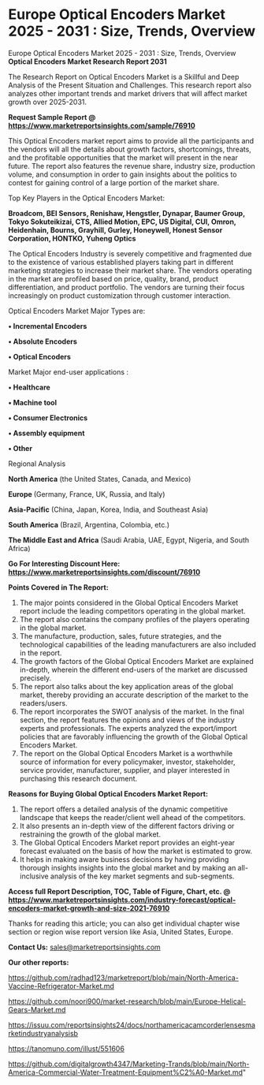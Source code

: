 # Europe Optical Encoders Market 2025 - 2031 : Size, Trends, Overview
Europe Optical Encoders Market 2025 - 2031 : Size, Trends, Overview
<strong>Optical Encoders Market Research Report 2031</strong>

The Research Report on Optical Encoders Market is a Skillful and Deep Analysis of the Present Situation and Challenges. This research report also analyzes other important trends and market drivers that will affect market growth over 2025-2031.

<strong>Request Sample Report @ <a href=https://www.marketreportsinsights.com/sample/76910>https://www.marketreportsinsights.com/sample/76910</a></strong>

This Optical Encoders market report aims to provide all the participants and the vendors will all the details about growth factors, shortcomings, threats, and the profitable opportunities that the market will present in the near future. The report also features the revenue share, industry size, production volume, and consumption in order to gain insights about the politics to contest for gaining control of a large portion of the market share.

Top Key Players in the Optical Encoders Market:

<strong>Broadcom, BEI Sensors, Renishaw, Hengstler, Dynapar, Baumer Group, Tokyo Sokuteikizai, CTS, Allied Motion, EPC, US Digital, CUI, Omron, Heidenhain, Bourns, Grayhill, Gurley, Honeywell, Honest Sensor Corporation, HONTKO, Yuheng Optics</strong>

The Optical Encoders Industry is severely competitive and fragmented due to the existence of various established players taking part in different marketing strategies to increase their market share. The vendors operating in the market are profiled based on price, quality, brand, product differentiation, and product portfolio. The vendors are turning their focus increasingly on product customization through customer interaction.

Optical Encoders Market Major Types are:

<strong>• Incremental Encoders

• Absolute Encoders

• Optical Encoders</strong>

Market Major end-user applications :

<strong>• Healthcare

• Machine tool

• Consumer Electronics

• Assembly equipment

• Other</strong>

Regional Analysis

</u><strong><b>North America</b></strong> (the United States, Canada, and Mexico)

<strong><b>Europe </b></strong>(Germany, France, UK, Russia, and Italy)

<strong><b>Asia-Pacific</b></strong> (China, Japan, Korea, India, and Southeast Asia)

<strong><b>South America</b></strong> (Brazil, Argentina, Colombia, etc.)

<strong><b>The Middle East and Africa</b></strong> (Saudi Arabia, UAE, Egypt, Nigeria, and South Africa)

<strong>Go For Interesting Discount Here: <a href=https://www.marketreportsinsights.com/discount/76910>https://www.marketreportsinsights.com/discount/76910</a></strong>

<strong>Points Covered in The Report:</strong>
<ol>
  <li>The major points considered in the Global Optical Encoders Market report include the leading competitors operating in the global market.</li>
  <li>The report also contains the company profiles of the players operating in the global market.</li>
  <li>The manufacture, production, sales, future strategies, and the technological capabilities of the leading manufacturers are also included in the report.</li>
  <li>The growth factors of the Global Optical Encoders Market are explained in-depth, wherein the different end-users of the market are discussed precisely.</li>
  <li>The report also talks about the key application areas of the global market, thereby providing an accurate description of the market to the readers/users.</li>
  <li>The report incorporates the SWOT analysis of the market. In the final section, the report features the opinions and views of the industry experts and professionals. The experts analyzed the export/import policies that are favorably influencing the growth of the Global Optical Encoders Market.</li>
  <li>The report on the Global Optical Encoders Market is a worthwhile source of information for every policymaker, investor, stakeholder, service provider, manufacturer, supplier, and player interested in purchasing this research document.</li>
</ol>
<strong>Reasons for Buying Global Optical Encoders Market Report:</strong>

<ol>
  <li>The report offers a detailed analysis of the dynamic competitive landscape that keeps the reader/client well ahead of the competitors.</li>
  <li>It also presents an in-depth view of the different factors driving or restraining the growth of the global market.</li>
  <li>The Global Optical Encoders Market report provides an eight-year forecast evaluated on the basis of how the market is estimated to grow.</li>
  <li>It helps in making aware business decisions by having providing thorough insights insights into the global market and by making an all-inclusive analysis of the key market segments and sub-segments.</li>
</ol>
<strong>Access full Report Description, TOC, Table of Figure, Chart, etc. @ <a href=https://www.marketreportsinsights.com/industry-forecast/optical-encoders-market-growth-and-size-2021-76910>https://www.marketreportsinsights.com/industry-forecast/optical-encoders-market-growth-and-size-2021-76910</a></strong>


Thanks for reading this article; you can also get individual chapter wise section or region wise report version like Asia, United States, Europe.

<strong>Contact Us:</strong>
sales@marketreportsinsights.com

<strong>Our other reports:</strong>

<a href=https://github.com/radhad123/marketreport/blob/main/North-America-Vaccine-Refrigerator-Market.md>https://github.com/radhad123/marketreport/blob/main/North-America-Vaccine-Refrigerator-Market.md</a>

<a href=https://github.com/noori900/market-research/blob/main/Europe-Helical-Gears-Market.md>https://github.com/noori900/market-research/blob/main/Europe-Helical-Gears-Market.md</a>

<a href=https://issuu.com/reportsinsights24/docs/northamericacamcorderlensesmarketindustryanalysisb>https://issuu.com/reportsinsights24/docs/northamericacamcorderlensesmarketindustryanalysisb</a>

<a href=https://tanomuno.com/illust/551606>https://tanomuno.com/illust/551606</a>

<a href=https://github.com/digitalgrowth4347/Marketing-Trands/blob/main/North-America-Commercial-Water-Treatment-Equipment%C2%A0-Market.md>https://github.com/digitalgrowth4347/Marketing-Trands/blob/main/North-America-Commercial-Water-Treatment-Equipment%C2%A0-Market.md</a>"
